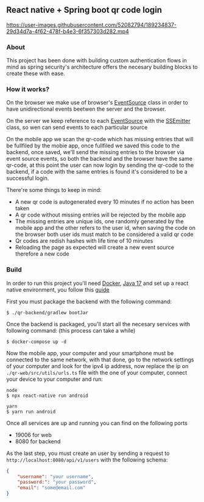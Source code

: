 ## React native + Spring boot qr code login

https://user-images.githubusercontent.com/52082794/189234837-29d34d7a-4f62-478f-b4e3-6f357303d282.mp4

### About

This project has been done with building custom authentication flows in mind as spring security's architecture offers the necesary building blocks to create these with ease.

### How it works?

On the browser we make use of browser's [EventSource](https://developer.mozilla.org/es/docs/Web/API/EventSource) class in order to have unidirectional events beetwen the server and the browser.

On the server we keep reference to each [EventSource](https://developer.mozilla.org/es/docs/Web/API/EventSource) with the [SSEmitter](https://docs.spring.io/spring-framework/docs/current/javadoc-api/org/springframework/web/servlet/mvc/method/annotation/SseEmitter.html) class, so wen can send events to each particular source

On the mobile app we scan the qr-code which has missing entries that will be fullfiled by the mobie app, once fullfiled we saved this code to the backend, once saved, we'll send the missing entries to the browser via event source events, so both the backend and the browser have the same qr-code, at this point the user can now login by sending the qr-code to the backend, if a code with the same entries is found it's considered to be a successful login.

There're some things to keep in mind:

- A new qr code is autogenerated every 10 minutes if no action has been taken
- A qr code without missing entries will be rejected by the mobile app
- The missing entries are unique ids, one randomly generated by the mobile app and the other refers to the user id, when saving the code on the browser both user ids must match to be considered a valid qr code
- Qr codes are redish hashes with life time of 10 minutes
- Reloading the page as expected will create a new event source therefore a new code

### Build

In order to run this project you'll need [Docker](https://www.docker.com/), [Java 17](https://docs.aws.amazon.com/corretto/latest/corretto-17-ug/downloads-list.html) and set up a react native environment, you follow this [guide](https://reactnative.dev/docs/environment-setup)

First you must package the backend with the following command:

```
$ ./qr-backend/gradlew bootJar
```

Once the backend is packaged, you'll start all the necesary services with following command: (this process can take a while)

```
$ docker-compose up -d
```

Now the mobile app, your computer and your smartphone must be connected to the same network, with that done, go to the network settings of your computer and look for the ipv4 ip address, now replace the ip on `./qr-web/src/utils/urls.ts` file with the one of your computer, connect your device to your computer and run:

```
node
$ npx react-native run android

yarn
$ yarn run android
```

Once all services are up and running you can find on the following ports
- 19006 for web
- 8080 for backend

As the last step, you must create an user by sending a request to `http://localhost:8080/api/v1/users` with the following schema:
```json
{
    "username": "your username",
    "password:": "your password",
    "email": "some@email.com"
}
```
